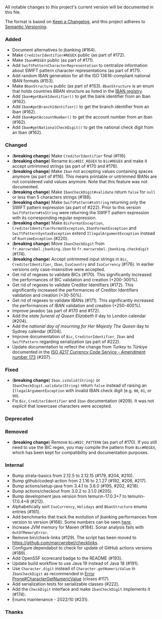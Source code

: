 All notable changes to this project's current version will be documented in this file.

The format is based on [Keep a Changelog](https://keepachangelog.com/en/1.0.0/), and this project adheres
to [Semantic Versioning](https://semver.org/spec/v2.0.0.html).

### Added

- Document alternatives to jbanking (#164).
- Make `CreditorIdentifier#REGEX` public (as part of #172).
- Make `Iban#REGEX` public (as part of #171).
- Add `SwiftPatternCharacterRepresentation` to centralize information about SWIFT pattern character representations (as
  part of #171).
- Add random IBAN generation for all the ISO 13616-compliant national IBAN formats (#153).
- Make `BbanStructure` public (as part of #153). `BbanStructure` is an enum that holds countries BBAN structure as
  listed in the [IBAN registry](https://www.iso13616.org).
- Add `Iban#getBankIdentifier()` to get the bank identifier from an Iban (#162).
- Add `Iban#getBranchIdentifier()` to get the branch identifier from an Iban (#162).
- Add `Iban#getAccountNumber()` to get the account number from an Iban (#162).
- Add `Iban#getNationalCheckDigit()` to get the national check digit from an Iban (#162).

### Changed

- (**breaking change**) Make `CreditorIdentifier` final (#116).
- (**breaking change**) Rename `Bic#BIC_REGEX` to `Bic#REGEX` and make it accept untrimmed strings (as part of #170 and
  #176).
- (**breaking change**) Make `Iban` not accepting values containing spaces anymore (as part of #116). This means
  printable or untrimmed IBANs are not considered valid values anymore. Note that this feature was not documented.
- (**breaking change**) Make `IbanCheckDigit#validate` return `false` for `null` or less than 5 characters strings
  (#188).
- (**breaking change**) Make `SwiftPattern#toString` returning only the SWIFT pattern expression (as part of #222).
  Prior to this version `SwiftPattern#toString` were returning the SWIFT pattern expression with its corresponding
  regular expression.
- (**breaking change**) Make `BicFormatException`, `CreditorIdentifierFormatException`, `IbanFormatException` and
  `SwiftPatternSyntaxException` extend `IllegalArgumentException` instead of `RuntimeException` (#220).
- (**breaking change**) Move `IbanCheckDigit` from `fr.marcwrobel.jbanking.iban` to `fr.marcwrobel.jbanking.checkdigit`
  (#174).
- (**breaking change**) Accept untrimmed input strings in `Bic`, `CreditorIdentifier`, `Iban`, `IsoCountry` and
  `IsoCurrency` (#176). In earlier versions only case-insensitive were accepted.
- Get rid of regexes to validate BICs (#170). This significantly increased the performances of BIC validation and
  creation (+200-300%).
- Get rid of regexes to validate Creditor Identifiers (#172). This significantly increased the performances of
  Creditor Identifiers validation and creation (+30-50%).
- Get rid of regexes to validate IBANs (#171). This significantly increased the performances of IBAN validation and
  creation (+250-400%).
- Improve javadoc (as part of #170 and #172).
- Add the _state funeral of Queen Elizabeth II_ day to London calendar (#204).
- Add the _national day of mourning for Her Majesty The Queen_ day to Sydney calendar (#204).
- Improve documentation of `Bic`, `CreditorIdentifier`, `Iban` and `SwiftPattern` regarding serialization (as part of
  #222).
- Update documentation to reflect the change from _Turkey_ to _Türkiye_ documented in the [ISO 4217 Currency Code
  Service - Amendment number 173](https://www.six-group.com/en/products-services/financial-information/data-standards.html)
  (#207).

### Fixed

- (**breaking change**) `Iban.isValid(String)` or `IbanCheckDigit.validate(String)` return `false` instead of raising an
  `IllegalArgumentException` with invalid IBAN check digit (e.g. `00`, `01`, or `99`).
- Fix `Bic`, `CreditorIdentifier` and `Iban` documentation (#209). It was not explicit that lowercase characters were
  accepted.

### Deprecated

### Removed

- (**breaking change**) Remove `Bic#BIC_PATTERN` (as part of #170). If you still need to use the BIC regex, you may
  compile the pattern from `Bic#REGEX`, which has been kept for compatibility and documentation purposes.

### Internal

- Bump strata-basics from 2.12.5 to 2.12.15 (#179, #204, #210).
- Bump github/codeql-action from 2.1.16 to 2.1.27 (#192, #206, #217).
- Bump actions/setup-java from 3.4.1 to 3.6.0 (#195, #202, #218).
- Bump actions/checkout from 3.0.2 to 3.1.0 (#205).
- Bump development java version from temurin-17.0.3+7 to temurin-17.0.4+8 (#212).
- Alphabetically sort `IsoCurrency`, `Holidays` and `BbanStructure` enums entries (#161).
- Add benchmarks that track the evolution of jbanking performances from version to version (#166). Some numbers can be
  seen [here](benchmarks/README.md).
- Increase JVM memory for Maven (#184). Sonar analysis fails with `OutOfMemoryError`.
- Remove bin/check-links (#129). The script has been moved to https://github.com/marcwrobel/checklinks.
- Configure dependabot to check for update of GitHub actions versions (#189).
- Add OpenSSF scorecard badge to the README (#193).
- Update build workflow to use Java 19 instead of Java 18 (#191).
- Use `Character.digit` instead of `Character.getNumericValue` in `IbanCheckDigit` as recommended in
  [Error Prone#CharacterGetNumericValue](https://errorprone.info/bugpattern/CharacterGetNumericValue) (closes #117).
- Add serialization tests for serializable classes (#222).
- Add the `CheckDigit` interface and make `IbanCheckDigit` implements it (#174).
- Enums maintenance - 2022/10 (#231).

### Thanks
